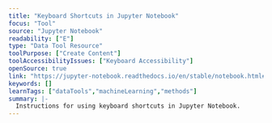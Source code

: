 ```yaml
---
title: "Keyboard Shortcuts in Jupyter Notebook"
focus: "Tool"
source: "Jupyter Notebook"
readability: ["E"]
type: "Data Tool Resource"
toolPurpose: ["Create Content"]
toolAccessibilityIssues: ["Keyboard Accessibility"]
openSource: true
link: "https://jupyter-notebook.readthedocs.io/en/stable/notebook.html#keyboard-shortcuts"
keywords: []
learnTags: ["dataTools","machineLearning","methods"]
summary: |-
  Instructions for using keyboard shortcuts in Jupyter Notebook.
---
```


